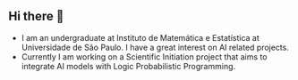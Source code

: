 ## Hi there 👋

- I am an undergraduate at Instituto de Matemática e Estatística at Universidade de São Paulo.
I have a great interest on AI related projects.
- Currently I am working on a Scientific Initiation project that aims to integrate AI models with Logic Probabilistic Programming.
<!--
**Vinicius-Shimizu/Vinicius-Shimizu** is a ✨ _special_ ✨ repository because its `README.md` (this file) appears on your GitHub profile.

Here are some ideas to get you started:

- 🔭 I’m currently working on ...
- 🌱 I’m currently learning ...
- 👯 I’m looking to collaborate on ...
- 🤔 I’m looking for help with ...
- 💬 Ask me about ...
- 📫 How to reach me: ...
- 😄 Pronouns: ...
- ⚡ Fun fact: ...
-->
